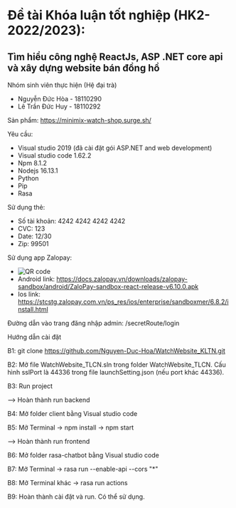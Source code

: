 # Đề tài Khóa luận tốt nghiệp (HK2-2022/2023):
## Tìm hiểu công nghệ ReactJs, ASP .NET core api và xây dựng website bán đồng hồ

Nhóm sinh viên thực hiện (Hệ đại trà)
- Nguyễn Đức Hòa - 18110290
- Lê Trần Đức Huy - 18110292

Sản phẩm: https://minimix-watch-shop.surge.sh/

Yêu cầu:
- Visual studio 2019 (đã cài đặt gói ASP.NET and web development)
- Visual studio code 1.62.2
- Npm 8.1.2
- Nodejs 16.13.1
- Python
- Pip
- Rasa

Sử dụng thẻ:
- Số tài khoản: 4242 4242 4242 4242
- CVC: 123
- Date: 12/30
- Zip: 99501

Sử dụng app Zalopay: 
- ![QR code](https://docs.zalopay.vn/images/download-sbapp-qr.png "QR code")
- Android link: https://docs.zalopay.vn/downloads/zalopay-sandbox/android/ZaloPay-sandbox-react-release-v6.10.0.apk
- Ios link: https://stcstg.zalopay.com.vn/ps_res/ios/enterprise/sandboxmer/6.8.2/install.html

Đường dẫn vào trang đăng nhập admin: /secretRoute/login 

Hướng dẫn cài đặt

B1: git clone https://github.com/Nguyen-Duc-Hoa/WatchWebsite_KLTN.git

B2: Mở file WatchWebsite_TLCN.sln trong folder WatchWebsite_TLCN. Cấu hình sslPort là 44336 trong file launchSetting.json (nếu port khác 44336).

B3: Run project 

--> Hoàn thành run backend

B4: Mở folder client bằng Visual studio code

B5: Mở Terminal -> npm install -> npm start

--> Hoàn thành run frontend

B6: Mở folder rasa-chatbot bằng Visual studio code

B7: Mở Terminal -> rasa run --enable-api --cors "*"

B8: Mở Terminal khác -> rasa run actions

B9: Hoàn thành cài đặt và run. Có thể sử dụng.

